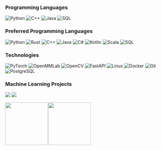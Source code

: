 ### Programming Languages

![Python](https://img.shields.io/badge/-Python-yellow?&logo=Python)
![C++](https://img.shields.io/badge/-C++-blue?&logo=c%2b%2b&logoColor=00599C)
![Java](https://img.shields.io/badge/-Java-brown?&logo=Apache)
![SQL](https://img.shields.io/badge/-SQL-green?&logo=PostgreSQL)

### Preferred Programming Languages
![Python](https://img.shields.io/badge/-Python-yellow?&logo=Python)
![Rust](https://img.shields.io/badge/-Rust-red?&logo=Rust)
![C++](https://img.shields.io/badge/-C++-blue?&logo=c%2b%2b&logoColor=00599C)
![Java](https://img.shields.io/badge/-Java-brown?&logo=Apache)
![C#](https://img.shields.io/badge/-C%23-blue?&logo=csharp)
![Kotlin](https://img.shields.io/badge/-Kotlin-Yellow?&logo=Kotlin)
![Scala](https://img.shields.io/badge/-Scala-Pink?&logo=Scala)
![SQL](https://img.shields.io/badge/-SQL-green?&logo=PostgreSQL)

### Technologies

![PyTorch](https://img.shields.io/badge/-PyTorch-000?&logo=PyTorch)
![OpenMMLab](https://img.shields.io/badge/-OpenMMLab-000?&logo=shell)
![OpenCV](https://img.shields.io/badge/-OpenCV-000?&logo=OpenCV)
![FastAPI](https://img.shields.io/badge/-FastAPI-000?&logo=FastAPI)
![Linux](https://img.shields.io/badge/-Linux-000?&logo=Linux)
![Docker](https://img.shields.io/badge/-Docker-000?&logo=Docker)
![Git](https://img.shields.io/badge/-Git-000?&logo=Git)
![PostgreSQL](https://img.shields.io/badge/-postgresql-000?&logo=postgresql)

### Machine Learning Projects

[![](https://img.shields.io/badge/-🧬%20NeuralNetworkFromScratch-000)](https://github.com/Nourollah/NeuralNetworkFromScratch)
[![](https://img.shields.io/badge/-🦠%20Python%20ImageProcessing-000)](https://github.com/Nourollah/Python_ImageProcessing)

[//]: # ([![]&#40;https://img.shields.io/badge/-📝%20Summarizer-000&#41;]&#40;&#41;)
[//]: # ([![]&#40;https://img.shields.io/badge/-🔬%20Overwatch-000&#41;]&#40;&#41;)
[//]: # ([![]&#40;https://img.shields.io/badge/-🛰%20KubeSat-000&#41;]&#40;&#41;)
[//]: # ([![]&#40;https://img.shields.io/badge/-🔊%20Voice%20Poker-000&#41;]&#40;&#41;)
[//]: # ([![]&#40;https://img.shields.io/badge/-🗺%20PokémonGo%20Map-000&#41;]&#40;&#41;)

[//]: # (### Web Project)

[//]: # ([![]&#40;https://img.shields.io/badge/-🩸%20Heartbleed-000&#41;]&#40;&#41;)
[//]: # ([![]&#40;https://img.shields.io/badge/-🌊%20SYN%20Flood-000&#41;]&#40;&#41;)
[//]: # ([![]&#40;https://img.shields.io/badge/-🗂%20Packet%20Sniffing%20%26%20Spoofing-000&#41;]&#40;&#41;)
[//]: # ([![]&#40;https://img.shields.io/badge/-💉%20SQL%20Injection-000&#41;]&#40;&#41;)
[//]: # ([![]&#40;https://img.shields.io/badge/-🛡%20Spectre%20%26%20Meltdown-000&#41;]&#40;&#41;)
[//]: # ([![]&#40;https://img.shields.io/badge/-🌐%20Network%20Tools-000&#41;]&#40;&#41;)

<img height="137px" src="https://github-readme-stats.vercel.app/api?username=Nourollah&hide_title=true&hide_border=true&show_icons=true&include_all_commits=true&count_private=true&line_height=21&text_color=000&icon_color=000&bg_color=0,ea6161,ffc64d,fffc4d,52fa5a&theme=graywhite" /><!-- wi*quL3fcV --><img height="137px" src="https://github-readme-stats.vercel.app/api/top-langs/?username=Nourollah&hide=html&hide_title=true&hide_border=true&layout=compact&langs_count=6&exclude_repo=comp426,Redventures-Movie-Quotes&text_color=000&icon_color=fff&bg_color=0,52fa5a,4dfcff,c64dff&theme=graywhite" />
